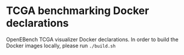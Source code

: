 # TCGA benchmarking Docker declarations

OpenEBench TCGA visualizer Docker declarations. In order to build the Docker images locally, please run `./build.sh`
